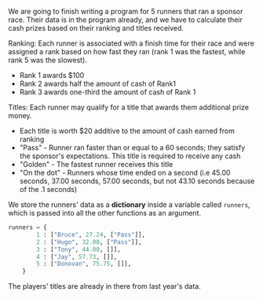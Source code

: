 <!--title={Runners}-->
<!--badges={Python:20}-->
<!--concepts={Dictionaries.md}-->

We are going to finish writing a program for 5 runners that ran a sponsor race. Their data is in the program already, and we have to calculate their cash prizes based on their ranking and titles received.

Ranking: Each runner is associated with a finish time for their race and were assigned a rank based on how fast they ran (rank 1 was the fastest, while rank 5 was the slowest).

* Rank 1 awards $100
* Rank 2 awards half the amount of cash of Rank1
* Rank 3 awards one-third the amount of cash of Rank 1

Titles: Each runner may qualify for a title that awards them additional prize money.

* Each title is worth $20 additive to the amount of cash earned from ranking
* "Pass" - Runner ran faster than or equal to a 60 seconds; they satisfy the sponsor's expectations. This title is required to receive any cash
* "Golden" - The fastest runner receives this title
* "On the dot" - Runners whose time ended on a second (i.e 45.00 seconds, 37.00 seconds, 57.00 seconds, but not 43.10 seconds because of the .1 seconds)

We store the runners' data as a **dictionary** inside a variable called `runners`, which is passed into all the other functions as an argument. 

```python
runners = {
        1 : ["Bruce", 27.24, ["Pass"]],
        2 : ["Hugo", 32.00, ["Pass"]],
        3 : ["Tony", 44.00, []],
        4 : ["Jay", 57.73, []],
        5 : ["Donovan", 75.75, []],
    }
```



The players' titles are already in there from last year's data.

